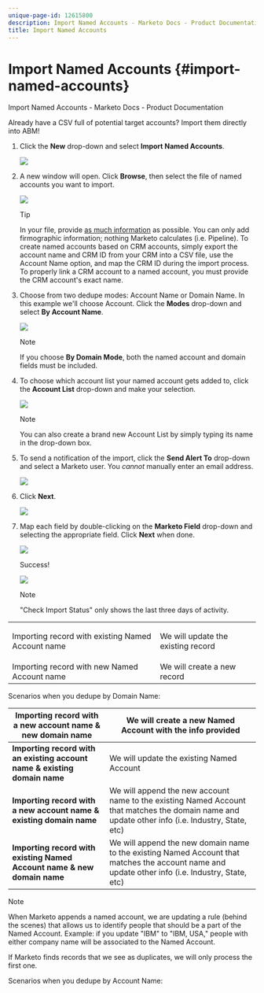 ```yaml
---
unique-page-id: 12615800
description: Import Named Accounts - Marketo Docs - Product Documentation
title: Import Named Accounts
---
```


# Import Named Accounts {#import-named-accounts}

Import Named Accounts - Marketo Docs - Product Documentation

Already have a CSV full of potential target accounts? Import them directly into ABM!

1. Click the **New** drop-down and select **Import Named Accounts**.

   ![](assets/inaone.png)

1. A new window will open. Click **Browse**, then select the file of named accounts you want to import.

   ![](assets/inatwo.png)

   >[!TIP]
   >
   >In your file, provide [as much information](http://docs.marketo.com/display/DOCS/Named+Account+Overview#NamedAccountOverview-NamedAccountAttributes) as possible. You can only add firmographic information; nothing Marketo calculates (i.e. Pipeline). To create named accounts based on CRM accounts, simply export the account name and CRM ID from your CRM into a CSV file, use the Account Name option, and map the CRM ID during the import process. To properly link a CRM account to a named account, you must provide the CRM account's exact name.

1. Choose from two dedupe modes: Account Name or Domain Name. In this example we'll choose Account. Click the **Modes** drop-down and select **By Account Name**.

   ![](assets/inathree.png)

   >[!NOTE]
   >
   >If you choose **By Domain Mode**, both the named account and domain fields must be included.

1. To choose which account list your named account gets added to, click the **Account List** drop-down and make your selection.

   ![](assets/inafour.png)

   >[!NOTE]
   >
   >You can also create a brand new Account List by simply typing its name in the drop-down box.

1. To send a notification of the import, click the **Send Alert To** drop-down and select a Marketo user. You *cannot* manually enter an email address.

   ![](assets/inafive-2.png)

1. Click **Next**.

   ![](assets/inasix-2.png)

1. Map each field by double-clicking on the **Marketo Field** drop-down and selecting the appropriate field. Click **Next** when done.

   ![](assets/inaseven.png)

   Success!

   ![](assets/inanine.png)

   >[!NOTE]
   >
   >"Check Import Status" only shows the last three days of activity.

<table> 
 <tbody> 
  <tr> 
   <td>Importing record with existing Named Account name</td> 
   <td><p>We will update the existing record</p></td> 
  </tr> 
  <tr> 
   <td>Importing record with new Named Account name</td> 
   <td>We will create a new record</td> 
  </tr> 
 </tbody> 
</table>

   Scenarios when you dedupe by Domain Name:

   | **Importing record with a new account name & new domain name** |We will create a new Named Account with the info provided |
   |---|---|
   | **Importing record with an existing account name & existing domain name** |We will update the existing Named Account |
   | **Importing record with a new account name & existing domain name** |We will append the new account name to the existing Named Account that matches the domain name and update other info (i.e. Industry, State, etc) |
   | **Importing record with existing Named Account name & new domain name** |We will append the new domain name to the existing Named Account that matches the account name and update other info (i.e. Industry, State, etc) |

   >[!NOTE]
   >
   >When Marketo appends a named account, we are updating a rule (behind the scenes) that allows us to identify people that should be a part of the Named Account. Example: if you update "IBM" to "IBM, USA," people with either company name will be associated to the Named Account.

   If Marketo finds records that we see as duplicates, we will only process the first one.

Scenarios when you dedupe by Account Name: 